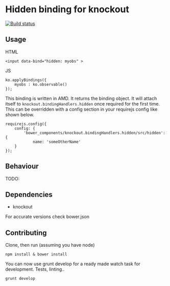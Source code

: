 # Hidden binding for knockout

[![Build status](https://travis-ci.org/mokkabonna/knockout.bindingHandlers.hidden.png)](https://travis-ci.org/mokkabonna/knockout.bindingHandlers.hidden)

## Usage

HTML

    <input data-bind="hidden: myobs" >

JS

    ko.applyBindings({
        myobs : ko.observable()
    });


This binding is written in AMD. It returns the binding object. It will attach itself to `knockout.bindingHandlers.hidden` once required for the first time. This can be overridden with a config section in your requirejs config like shown below.

```
requirejs.config({
    config: {
        'bower_components/knockout.bindingHandlers.hidden/src/hidden': {
            name: 'someOtherName'
    }
});
```

## Behaviour

TODO:

## Dependencies

- knockout

For accurate versions check bower.json

## Contributing

Clone, then run (assuming you have node)

    npm install & bower install

You can now use grunt develop for a ready made watch task for development. Tests, linting..

    grunt develop
